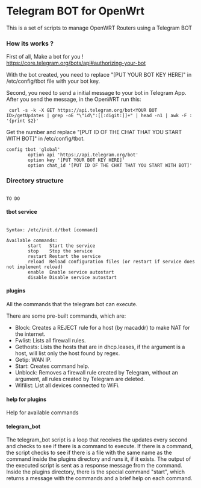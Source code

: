 # Telegram BOT for OpenWrt

This is a set of scripts to manage OpenWRT Routers using a Telegram BOT

### How its works ?

First of all,
Make a bot for you !
https://core.telegram.org/bots/api#authorizing-your-bot

With the bot created, you need to replace "[PUT YOUR BOT KEY HERE]" in /etc/config/tbot file with your bot key.

Second, you need to send a initial message to your bot in Telegram App.
After you send the message, in the OpenWRT run this:

``` curl -s -k -X GET https://api.telegram.org/bot<YOUR BOT ID>/getUpdates | grep -oE "\"id\":[[:digit:]]+" | head -n1 | awk -F : '{print $2}'```

Get the number and replace "[PUT ID OF THE CHAT THAT YOU START WITH BOT]" in /etc/config/tbot.

```
config tbot 'global'
        option api 'https://api.telegram.org/bot'
        option key '[PUT YOUR BOT KEY HERE]'
        option chat_id '[PUT ID OF THE CHAT THAT YOU START WITH BOT]'

```

### Directory structure

```

TO DO

```
#### tbot service

```

Syntax: /etc/init.d/tbot [command]

Available commands:
        start   Start the service
        stop    Stop the service
        restart Restart the service
        reload  Reload configuration files (or restart if service does not implement reload)
        enable  Enable service autostart
        disable Disable service autostart

```

#### plugins

All the commands that the telegram bot can execute.

There are some pre-built commands, which are:

 * Block: Creates a REJECT rule for a host (by macaddr) to make NAT for the internet.
 * Fwlist: Lists all firewall rules.
 * Gethosts: Lists the hosts that are in dhcp.leases, if the argument is a host, will list only the host found by regex.
 * Getip: WAN IP.
 * Start: Creates command help.
 * Unblock: Removes a firewall rule created by Telegram, without an argument, all rules created by Telegram are deleted.
 * Wifilist: List all devices connected to WiFi.

#### help for plugins

Help for available commands


#### telegram_bot

The telegram_bot script is a loop that receives the updates every second and checks to see if there is a command to execute. If there is a command, the script checks to see if there is a file with the same name as the command inside the plugins directory and runs it, if it exists. The output of the executed script is sent as a response message from the command.
Inside the plugins directory, there is the special command "start", which returns a message with the commands and a brief help on each command.
